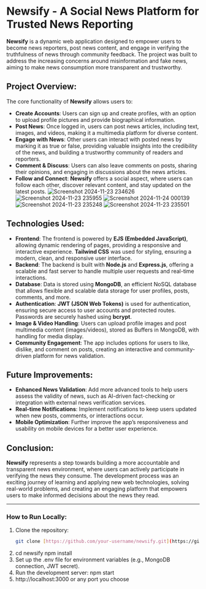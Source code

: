 # Newsify - A Social News Platform for Trusted News Reporting

**Newsify** is a dynamic web application designed to empower users to become news reporters, post news content, and engage in verifying the truthfulness of news through community feedback. The project was built to address the increasing concerns around misinformation and fake news, aiming to make news consumption more transparent and trustworthy.

## Project Overview:

The core functionality of **Newsify** allows users to:

- **Create Accounts**: Users can sign up and create profiles, with an option to upload profile pictures and provide biographical information.
- **Post News**: Once logged in, users can post news articles, including text, images, and videos, making it a multimedia platform for diverse content.
- **Engage with News**: Other users can interact with posted news by marking it as true or false, providing valuable insights into the credibility of the news, and building a trustworthy community of readers and reporters.
- **Comment & Discuss**: Users can also leave comments on posts, sharing their opinions, and engaging in discussions about the news articles.
- **Follow and Connect**: **Newsify** offers a social aspect, where users can follow each other, discover relevant content, and stay updated on the latest posts.
  ![Screenshot 2024-11-23 234626](https://github.com/user-attachments/assets/8c2eaa1a-37e3-40f1-8d7c-56644f377701)
  ![Screenshot 2024-11-23 235955](https://github.com/user-attachments/assets/5d9441f6-f87e-4295-90f6-07825475f460)
  ![Screenshot 2024-11-24 000139](https://github.com/user-attachments/assets/90ac25d1-8f91-4741-b37b-8fa0d5cc50e2)
  ![Screenshot 2024-11-23 235248](https://github.com/user-attachments/assets/a4eae838-16fb-46ec-890d-98c4218f3090)
  ![Screenshot 2024-11-23 235501](https://github.com/user-attachments/assets/4f9c639d-5fe9-4a1b-ba38-6167404d4252)

## Technologies Used:

- **Frontend**: The frontend is powered by **EJS (Embedded JavaScript)**, allowing dynamic rendering of pages, providing a responsive and interactive experience. **Tailwind CSS** was used for styling, ensuring a modern, clean, and responsive user interface.
- **Backend**: The backend is built with **Node.js** and **Express.js**, offering a scalable and fast server to handle multiple user requests and real-time interactions.
- **Database**: Data is stored using **MongoDB**, an efficient NoSQL database that allows flexible and scalable data storage for user profiles, posts, comments, and more.
- **Authentication**: **JWT (JSON Web Tokens)** is used for authentication, ensuring secure access to user accounts and protected routes. Passwords are securely hashed using **bcrypt**.
- **Image & Video Handling**: Users can upload profile images and post multimedia content (images/videos), stored as Buffers in MongoDB, with handling for media display.
- **Community Engagement**: The app includes options for users to like, dislike, and comment on posts, creating an interactive and community-driven platform for news validation.

## Future Improvements:

- **Enhanced News Validation**: Add more advanced tools to help users assess the validity of news, such as AI-driven fact-checking or integration with external news verification services.
- **Real-time Notifications**: Implement notifications to keep users updated when new posts, comments, or interactions occur.
- **Mobile Optimization**: Further improve the app’s responsiveness and usability on mobile devices for a better user experience.

## Conclusion:

**Newsify** represents a step towards building a more accountable and transparent news environment, where users can actively participate in verifying the news they consume. The development process was an exciting journey of learning and applying new web technologies, solving real-world problems, and creating an engaging platform that empowers users to make informed decisions about the news they read.

---

### How to Run Locally:

1. Clone the repository:
   ```bash
   git clone [https://github.com/your-username/newsify.git](https://github.com/Rihan004/NewsifyApp)

2. cd newsify
   npm install
3. Set up the .env file for environment variables (e.g., MongoDB connection, JWT secret).
4. Run the development server:
   npm start
5. http://localhost:3000 or any port you choose

